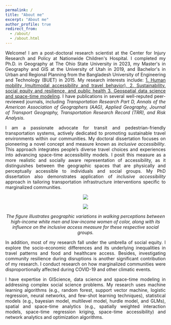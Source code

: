```yaml
---
permalink: /
title: "About me"
excerpt: "About me"
author_profile: true
redirect_from:
  - /about/
  - /about.html
---
```


<p align="justify"> Welcome! I am a post-doctoral research scientist at the Center for Injury Research and Policy at Nationwide Children's Hospital. I completed my Ph.D. in Geography at The Ohio State University in 2023, my Master's in Geography and GIS at the University of Utah in 2019, and Bachelor's in Urban and Regional Planning from the Bangladesh University of Engineering and Technology (BUET) in 2015. My research interests include: <u>1. Human mobility (multimodal accessibility and travel behavior), 2. Sustainability, social equity and resilience, and public health 3. Geospatial data science and space-time modeling</u>. I have publications in several well-reputed peer-reviewed journals, including <i> Transportation Research Part D, Annals of the American Association of Geographers (AAG), Applied Geography, Journal of Transport Geography, Transportation Research Record (TRR), and Risk Analysis</i>.</p>

<p align="justify"> I am a passionate advocate for transit and pedestrian-friendly transportation systems, actively dedicated to promoting sustainable travel environments within our communities. My doctoral dissertation focuses on pioneering a novel concept and measure known as <i>inclusive accessibility</i>. This approach integrates people’s diverse travel choices and experiences into advancing space-time accessibility models. I posit this measure as a more realistic and socially aware representation of accessibility, as it distinguishes between the geographic spaces that are physically and perceptually accessible to individuals and social groups. My PhD dissertation also demonstrates application of <i>inclusive accessibility</i> approach in tailoring transportation infrastructure interventions specific to marginalized communities.</p>

<p align="center"> <img src="/images/walking impedance.png" style = "border:0"> </p>
<p align="center"> <img src="/images/Inclusive access.png" style = "border:0"> </p>
<p font size = "8" align="center"><i> The figure illustrates geographic variations in walking perceptions between high-income white men and low-income women of color, along with its influence on the inclusive access measure for these respective social groups. </i></p>

<p align="justify"> In addition, most of my research fall under the umbrella of social equity. I explore the socio-economic differences and its underlying inequalities in travel patterns and food and healthcare access. Besides, investigating community resilience during disruptions is another significant contribution of my research. I conduct research on how marginalized communities were disproportionally affected during COVID-19 and other climatic events. </p>

<p align="justify"> I have expertise in GIScience, data science and space-time modeling in addressing complex social science problems. My research uses machine learning algorithms (e.g., random forest, support vector machine, logistic regression, neural networks, and few-shot learning techniques), statistical models (e.g., bayesian model, multilevel model, hurdle model, and GLMs), spatial and space-time analytics (e.g., spatially weighted interaction models, space-time regression kriging, space-time accessibility) and network analytics and optimization algorithms. </p>
